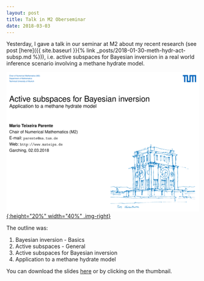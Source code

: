 ```yaml
---
layout: post
title: Talk in M2 Oberseminar
date: 2018-03-03
---
```

Yesterday, I gave a talk in our seminar at M2 about my recent research (see post [here]({{ site.baseurl }}{% link _posts/2018-01-30-meth-hydr-act-subsp.md %})), i.e. active subspaces for Bayesian inversion in a real world inference scenario involving a methane hydrate model.

[![Slides](/assets/images/thumbnail-talk-obersem.png){:height="20%" width="40%" .img-right}](/assets/files/talk-obersem.pdf)

The outline was:
1. Bayesian inversion - Basics
2. Active subspaces - General
3. Active subspaces for Bayesian inversion
4. Application to a methane hydrate model

You can download the slides [here](/assets/files/talk-obersem.pdf) or by clicking on the thumbnail.
